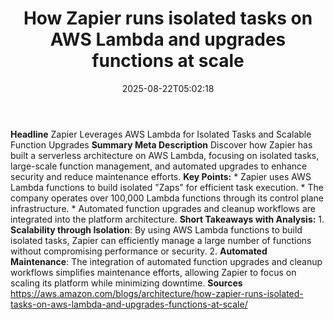 ﻿---
title: "How Zapier runs isolated tasks on AWS Lambda and upgrades functions at scale"
date: "2025-08-22T05:02:18"
category: "Markets"
summary: ""
slug: "how zapier runs isolated tasks on aws lambda and upgrades fu"
source_urls:
  - "https://aws.amazon.com/blogs/architecture/how-zapier-runs-isolated-tasks-on-aws-lambda-and-upgrades-functions-at-scale/"
seo:
  title: "How Zapier runs isolated tasks on AWS Lambda and upgrades functions at scale | Hash n Hedge"
  description: ""
  keywords: ["news", "markets", "brief"]
---
**Headline** Zapier Leverages AWS Lambda for Isolated Tasks and Scalable Function Upgrades  **Summary Meta Description** Discover how Zapier has built a serverless architecture on AWS Lambda, focusing on isolated tasks, large-scale function management, and automated upgrades to enhance security and reduce maintenance efforts.  **Key Points:**  * Zapier uses AWS Lambda functions to build isolated "Zaps" for efficient task execution. * The company operates over 100,000 Lambda functions through its control plane infrastructure. * Automated function upgrades and cleanup workflows are integrated into the platform architecture.  **Short Takeaways with Analysis:**  1. **Scalability through Isolation**: By using AWS Lambda functions to build isolated tasks, Zapier can efficiently manage a large number of functions without compromising performance or security. 2. **Automated Maintenance**: The integration of automated function upgrades and cleanup workflows simplifies maintenance efforts, allowing Zapier to focus on scaling its platform while minimizing downtime.  **Sources** https://aws.amazon.com/blogs/architecture/how-zapier-runs-isolated-tasks-on-aws-lambda-and-upgrades-functions-at-scale/ 
